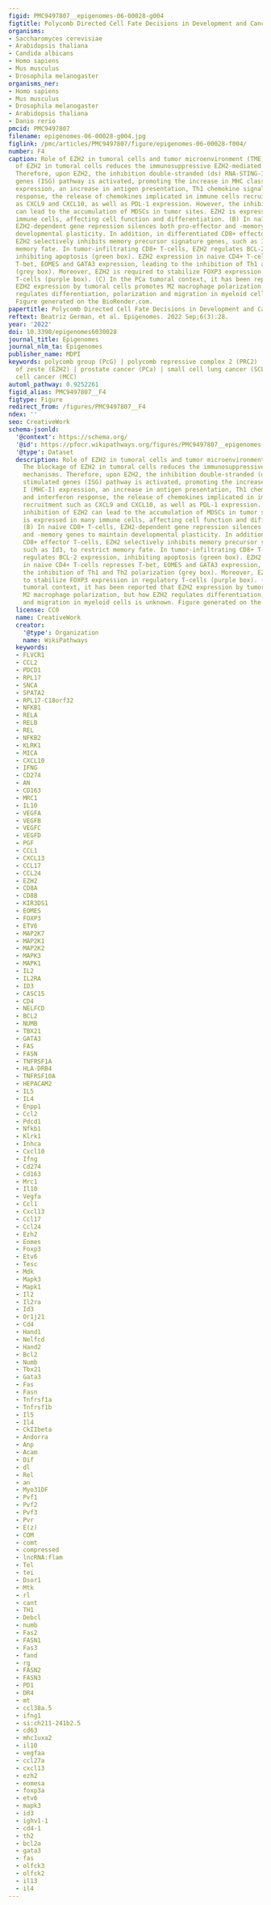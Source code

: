 ```yaml
---
figid: PMC9497807__epigenomes-06-00028-g004
figtitle: Polycomb Directed Cell Fate Decisions in Development and Cancer
organisms:
- Saccharomyces cerevisiae
- Arabidopsis thaliana
- Candida albicans
- Homo sapiens
- Mus musculus
- Drosophila melanogaster
organisms_ner:
- Homo sapiens
- Mus musculus
- Drosophila melanogaster
- Arabidopsis thaliana
- Danio rerio
pmcid: PMC9497807
filename: epigenomes-06-00028-g004.jpg
figlink: /pmc/articles/PMC9497807/figure/epigenomes-06-00028-f004/
number: F4
caption: Role of EZH2 in tumoral cells and tumor microenvironment (TME). (A) The blockage
  of EZH2 in tumoral cells reduces the immunosuppressive EZH2-mediated mechanisms.
  Therefore, upon EZH2, the inhibition double-stranded (ds) RNA-STING-IFN stimulated
  genes (ISG) pathway is activated, promoting the increase in MHC class I (MHC-I)
  expression, an increase in antigen presentation, Th1 chemokine signaling and interferon
  response, the release of chemokines implicated in immune cells recruitment such
  as CXCL9 and CXCL10, as well as PDL-1 expression. However, the inhibition of EZH2
  can lead to the accumulation of MDSCs in tumor sites. EZH2 is expressed in many
  immune cells, affecting cell function and differentiation. (B) In naïve CD8+ T-cells,
  EZH2-dependent gene repression silences both pro-effector and -memory genes to maintain
  developmental plasticity. In addition, in differentiated CD8+ effector T-cells,
  EZH2 selectively inhibits memory precursor signature genes, such as Id3, to restrict
  memory fate. In tumor-infiltrating CD8+ T-cells, EZH2 regulates BCL-2 expression,
  inhibiting apoptosis (green box). EZH2 expression in naive CD4+ T-cells represses
  T-bet, EOMES and GATA3 expression, leading to the inhibition of Th1 and Th2 polarization
  (grey box). Moreover, EZH2 is required to stabilize FOXP3 expression in regulatory
  T-cells (purple box). (C) In the PCa tumoral context, it has been reported that
  EZH2 expression by tumoral cells promotes M2 macrophage polarization, but how EZH2
  regulates differentiation, polarization and migration in myeloid cells is unknown.
  Figure generated on the BioRender.com.
papertitle: Polycomb Directed Cell Fate Decisions in Development and Cancer.
reftext: Beatriz German, et al. Epigenomes. 2022 Sep;6(3):28.
year: '2022'
doi: 10.3390/epigenomes6030028
journal_title: Epigenomes
journal_nlm_ta: Epigenomes
publisher_name: MDPI
keywords: polycomb group (PcG) | polycomb repressive complex 2 (PRC2) | the enhancer
  of zeste (EZH2) | prostate cancer (PCa) | small cell lung cancer (SCLC) | Merkel
  cell cancer (MCC)
automl_pathway: 0.9252261
figid_alias: PMC9497807__F4
figtype: Figure
redirect_from: /figures/PMC9497807__F4
ndex: ''
seo: CreativeWork
schema-jsonld:
  '@context': https://schema.org/
  '@id': https://pfocr.wikipathways.org/figures/PMC9497807__epigenomes-06-00028-g004.html
  '@type': Dataset
  description: Role of EZH2 in tumoral cells and tumor microenvironment (TME). (A)
    The blockage of EZH2 in tumoral cells reduces the immunosuppressive EZH2-mediated
    mechanisms. Therefore, upon EZH2, the inhibition double-stranded (ds) RNA-STING-IFN
    stimulated genes (ISG) pathway is activated, promoting the increase in MHC class
    I (MHC-I) expression, an increase in antigen presentation, Th1 chemokine signaling
    and interferon response, the release of chemokines implicated in immune cells
    recruitment such as CXCL9 and CXCL10, as well as PDL-1 expression. However, the
    inhibition of EZH2 can lead to the accumulation of MDSCs in tumor sites. EZH2
    is expressed in many immune cells, affecting cell function and differentiation.
    (B) In naïve CD8+ T-cells, EZH2-dependent gene repression silences both pro-effector
    and -memory genes to maintain developmental plasticity. In addition, in differentiated
    CD8+ effector T-cells, EZH2 selectively inhibits memory precursor signature genes,
    such as Id3, to restrict memory fate. In tumor-infiltrating CD8+ T-cells, EZH2
    regulates BCL-2 expression, inhibiting apoptosis (green box). EZH2 expression
    in naive CD4+ T-cells represses T-bet, EOMES and GATA3 expression, leading to
    the inhibition of Th1 and Th2 polarization (grey box). Moreover, EZH2 is required
    to stabilize FOXP3 expression in regulatory T-cells (purple box). (C) In the PCa
    tumoral context, it has been reported that EZH2 expression by tumoral cells promotes
    M2 macrophage polarization, but how EZH2 regulates differentiation, polarization
    and migration in myeloid cells is unknown. Figure generated on the BioRender.com.
  license: CC0
  name: CreativeWork
  creator:
    '@type': Organization
    name: WikiPathways
  keywords:
  - FLVCR1
  - CCL2
  - PDCD1
  - RPL17
  - SNCA
  - SPATA2
  - RPL17-C18orf32
  - NFKB1
  - RELA
  - RELB
  - REL
  - NFKB2
  - KLRK1
  - MICA
  - CXCL10
  - IFNG
  - CD274
  - AN
  - CD163
  - MRC1
  - IL10
  - VEGFA
  - VEGFB
  - VEGFC
  - VEGFD
  - PGF
  - CCL1
  - CXCL13
  - CCL17
  - CCL24
  - EZH2
  - CD8A
  - CD8B
  - KIR3DS1
  - EOMES
  - FOXP3
  - ETV6
  - MAP2K7
  - MAP2K1
  - MAP2K2
  - MAPK3
  - MAPK1
  - IL2
  - IL2RA
  - ID3
  - CASC15
  - CD4
  - NELFCD
  - BCL2
  - NUMB
  - TBX21
  - GATA3
  - FAS
  - FASN
  - TNFRSF1A
  - HLA-DRB4
  - TNFRSF10A
  - HEPACAM2
  - IL5
  - IL4
  - Enpp1
  - Ccl2
  - Pdcd1
  - Nfkb1
  - Klrk1
  - Inhca
  - Cxcl10
  - Ifng
  - Cd274
  - Cd163
  - Mrc1
  - Il10
  - Vegfa
  - Ccl1
  - Cxcl13
  - Ccl17
  - Ccl24
  - Ezh2
  - Eomes
  - Foxp3
  - Etv6
  - Tesc
  - Mdk
  - Mapk3
  - Mapk1
  - Il2
  - Il2ra
  - Id3
  - Or1j21
  - Cd4
  - Hand1
  - Nelfcd
  - Hand2
  - Bcl2
  - Numb
  - Tbx21
  - Gata3
  - Fas
  - Fasn
  - Tnfrsf1a
  - Tnfrsf1b
  - Il5
  - Il4
  - CkIIbeta
  - Andorra
  - Anp
  - Acam
  - Dif
  - dl
  - Rel
  - an
  - Myo31DF
  - Pvf1
  - Pvf2
  - Pvf3
  - Pvr
  - E(z)
  - COM
  - comt
  - compressed
  - lncRNA:flam
  - Tel
  - tei
  - Dsor1
  - Mtk
  - rl
  - cant
  - TH1
  - Debcl
  - numb
  - Fas2
  - FASN1
  - Fas3
  - fand
  - rg
  - FASN2
  - FASN3
  - PD1
  - DR4
  - mt
  - ccl38a.5
  - ifng1
  - si:ch211-241b2.5
  - cd63
  - mhc1uxa2
  - il10
  - vegfaa
  - ccl27a
  - cxcl13
  - ezh2
  - eomesa
  - foxp3a
  - etv6
  - mapk3
  - id3
  - ighv1-1
  - cd4-1
  - th2
  - bcl2a
  - gata3
  - fas
  - olfck3
  - olfck2
  - il13
  - il4
---
```

